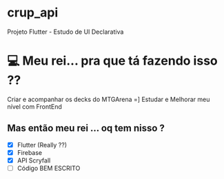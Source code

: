 # crup_api

Projeto Flutter -  Estudo de UI Declarativa

# 💻 Meu rei... pra que tá fazendo isso ??

Criar e acompanhar os decks do MTGArena =]
Estudar e Melhorar meu nível com FrontEnd


## Mas então meu rei ... oq tem nisso ?
- [x] Flutter (Really ??)
- [x] Firebase
- [x] API Scryfall
- [ ] Código BEM ESCRITO
